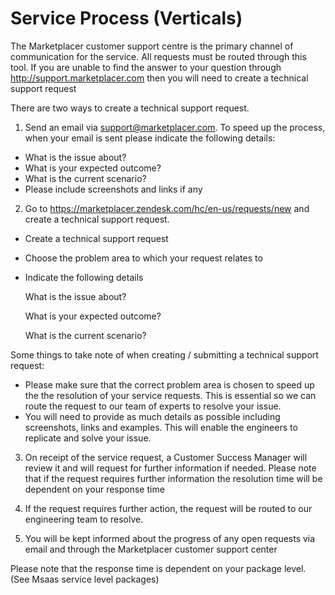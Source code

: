# Service Process (Verticals)

The Marketplacer customer support centre is the primary channel of communication for the service.  All requests must be routed through this tool.  If you are unable to find the answer to your question through http://support.marketplacer.com then you will need to create a technical support request

There are two ways to create a technical support request.  

1. Send an email via support@marketplacer.com.  To speed up the process, when your email is sent please indicate the following details:

- What is the issue about?
- What is your expected outcome?
- What is the current scenario?
- Please include screenshots and links if any

2. Go to https://marketplacer.zendesk.com/hc/en-us/requests/new and create a technical support request.  

- Create a technical support request
- Choose the problem area to which your request relates to
- Indicate the following details
  
  What is the issue about?
  
  What is your expected outcome?
  
  What is the current scenario?
 

Some things to take note of when creating / submitting a technical support request:

- Please make sure that the correct problem area is chosen to speed up the the resolution of your service requests.  This is essential so we can route the request to our team of experts to resolve your issue.  
- You will need to provide as much details as possible including screenshots, links and examples.  This will enable the engineers to replicate and solve your issue.

3. On receipt of the service request, a Customer Success Manager will review it and will request for further information if needed.  Please note that if the request requires further information the resolution time will be dependent on your response time

4. If the request requires  further action, the request will be routed to our engineering team to resolve.

5. You will be kept informed about the progress of any open requests via email and through the Marketplacer customer support center

Please note that the response time is dependent on your package level.  (See Msaas service level packages)
